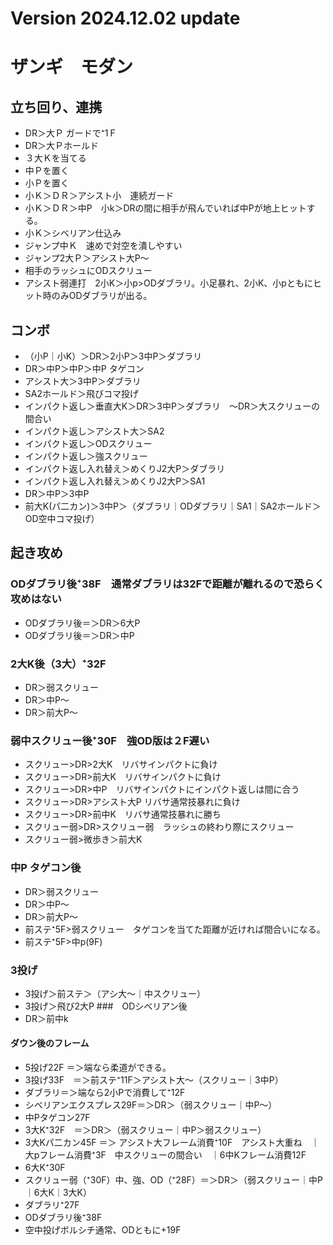 # Version 2024.12.02 update
# ザンギ　モダン
## 立ち回り、連携
* DR＞大Ｐ ガードで⁺1Ｆ
* DR＞大Ｐホールド
* ３大Ｋを当てる
* 中Ｐを置く
* 小Ｐを置く
* 小Ｋ＞ＤＲ＞アシスト小　連続ガード
* 小Ｋ＞ＤＲ＞中P　小k＞DRの間に相手が飛んでいれば中Pが地上ヒットする。 
* 小Ｋ＞シベリアン仕込み　
* ジャンプ中Ｋ　速めで対空を潰しやすい
* ジャンプ2大Ｐ＞アシスト大P～
* 相手のラッシュにODスクリュー
* アシスト弱連打　2小K＞小p>ODダブラリ。小足暴れ、2小K、小pともにヒット時のみODダブラリが出る。
## コンボ
* （小P｜小K）＞DR＞2小P＞3中P＞ダブラリ
* DR＞中P＞中P＞中P タゲコン
* アシスト大＞3中P＞ダブラリ
* SA2ホールド＞飛びコマ投げ
* インパクト返し＞垂直大K＞DR＞3中P＞ダブラリ　～DR＞大スクリューの間合い
* インパクト返し＞アシスト大＞SA2
* インパクト返し＞ODスクリュー
* インパクト返し＞強スクリュー
* インパクト返し入れ替え＞めくりJ2大P＞ダブラリ
* インパクト返し入れ替え＞めくりJ2大P＞SA1
* DR＞中P＞3中P
* 前大K(パ二カン)＞3中P＞（ダブラリ｜ODダブラリ｜SA1｜SA2ホールド＞OD空中コマ投げ）
## 起き攻め
### ODダブラリ後⁺38F　通常ダブラリは32Fで距離が離れるので恐らく攻めはない
  * ODダブラリ後＝＞DR＞6大P
  * ODダブラリ後＝＞DR＞中P
### 2大K後（3大）⁺32F
  * DR＞弱スクリュー
  * DR＞中P～
  * DR＞前大P～
### 弱中スクリュー後⁺30F　強OD版は２F遅い
  * スクリュー>DR>2大K　リバサインパクトに負け
  * スクリュー>DR>前大K　リバサインパクトに負け
  * スクリュー>DR>中P　リバサインパクトにインパクト返しは間に合う
  * スクリュー>DR>アシスト大P リバサ通常技暴れに負け
  * スクリュー>DR>前中K　リバサ通常技暴れに勝ち
  * スクリュー弱>DR>スクリュー弱　ラッシュの終わり際にスクリュー
  * スクリュー弱>微歩き＞前大K
### 中P タゲコン後
  * DR＞弱スクリュー
  * DR＞中P～
  * DR＞前大P～
  * 前ステ⁺5F>弱スクリュー　タゲコンを当てた距離が近ければ間合いになる。
  * 前ステ⁺5F>中p(9F)
### 3投げ
  * 3投げ＞前ステ＞（アシ大～｜中スクリュー）
  * 3投げ＞飛び2大P
###　ODシベリアン後
  * DR＞前中k
#### ダウン後のフレーム
* 5投げ22F ＝＞端なら柔道ができる。
* 3投げ33F　＝＞前ステ⁺11F＞アシスト大～（スクリュー｜3中P）
* ダブラリ＝＞端なら2小Pで消費して⁺12F
* シベリアンエクスプレス29F＝＞DR＞（弱スクリュー｜中P～）
* 中Pタゲコン27F  　
* 3大K⁺32F　＝＞DR＞（弱スクリュー｜中P＞弱スクリュー）
* 3大Kパ二カン45F ＝＞ アシスト大フレーム消費⁺10F　アシスト大重ね　｜大pフレーム消費⁺3F　中スクリューの間合い　｜6中Kフレーム消費12F
* 6大K⁺30F
* スクリュー弱（⁺30F）中、強、OD（⁺28F）＝＞DR＞（弱スクリュー｜中P｜6大K｜3大K）
* ダブラリ⁺27F
* ODダブラリ後⁺38F
* 空中投げボルシチ通常、ODともに+19F
